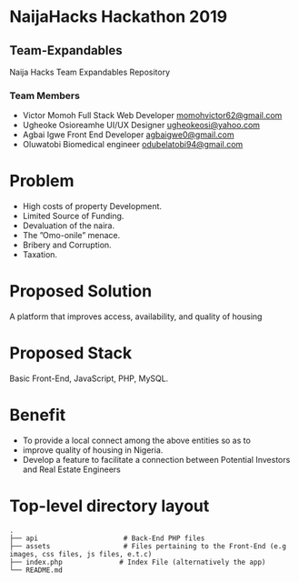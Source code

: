 # NaijaHacks Hackathon 2019

## Team-Expandables
Naija Hacks Team Expandables Repository

### Team Members
- Victor Momoh              Full Stack Web Developer      momohvictor62@gmail.com
- Ugheoke Osioreamhe        UI/UX Designer                ugheokeosi@yahoo.com
- Agbai Igwe                Front End Developer           agbaigwe0@gmail.com
- Oluwatobi                 Biomedical engineer           odubelatobi94@gmail.com

# Problem

- High costs of property Development.
- Limited Source of Funding.
- Devaluation of the naira.
- The ”Omo-onile” menace.
- Bribery and Corruption.
- Taxation.

# Proposed Solution

A platform  that improves access, availability, and quality of housing

# Proposed Stack

Basic Front-End, JavaScript, PHP, MySQL.

# Benefit

- To provide a local connect among the above entities so as to
- improve quality of housing in Nigeria.
- Develop a feature to facilitate a connection between Potential Investors and Real Estate Engineers

# Top-level directory layout

    .
    ├── api                     # Back-End PHP files
    ├── assets                  # Files pertaining to the Front-End (e.g images, css files, js files, e.t.c)
    ├── index.php              # Index File (alternatively the app)
    └── README.md  

